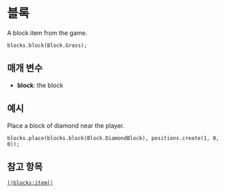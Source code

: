 # 블록

A block item from the game.

```sig
blocks.block(Block.Grass);
```

## 매개 변수

* **block**: the block

## 예시

Place a block of diamond near the player.

```blocks
blocks.place(blocks.block(Block.DiamondBlock), positions.create(1, 0, 0));
```

## 참고 항목

[`||blocks:item||`](/reference/blocks/item)